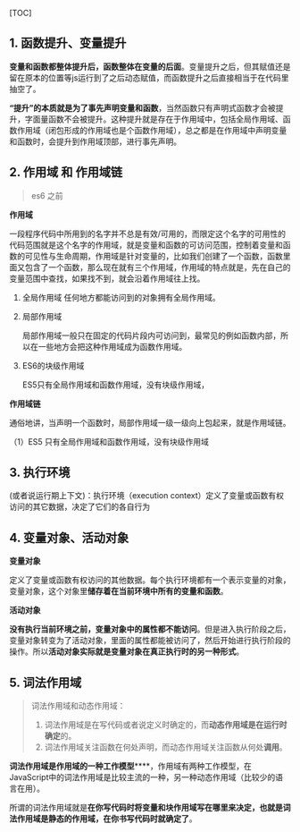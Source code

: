 [TOC]

## 1. 函数提升、变量提升 ##

**变量和函数都整体提升后，函数整体在变量的后面**。变量提升之后，但其赋值还是留在原本的位置等js运行到了之后动态赋值，而函数提升之后直接相当于在代码里抽空了。

**“提升”的本质就是为了事先声明变量和函数**，当然函数只有声明式函数才会被提升，字面量函数不会被提升。这种提升就是存在于作用域中，包括全局作用域、函数作用域（闭包形成的作用域也是个函数作用域），总之都是在作用域中声明变量和函数时，会提升到作用域顶部，进行事先声明。

## 2. 作用域 和 **作用域链** ##

> es6 之前

**作用域**

一段程序代码中所用到的名字并不总是有效/可用的，而限定这个名字的可用性的代码范围就是这个名字的作用域，就是变量和函数的可访问范围，控制着变量和函数的可见性与生命周期，作用域是针对变量的，比如我们创建了一个函数，函数里面又包含了一个函数，那么现在就有三个作用域，作用域的特点就是，先在自己的变量范围中查找，如果找不到，就会沿着作用域往上找。

1. 全局作用域
   任何地方都能访问到的对象拥有全局作用域。

2. 局部作用域

   局部作用域一般只在固定的代码片段内可访问到，最常见的例如函数内部，所以在一些地方会把这种作用域成为函数作用域。

3. ES6的块级作用域

   ES5只有全局作用域和函数作用域，没有块级作用域，

**作用域链**

通俗地讲，当声明一个函数时，局部作用域一级一级向上包起来，就是作用域链。

（1）ES5 只有全局作用域和函数作用域，没有块级作用域

## 3. 执行环境 ##

(或者说运行期上下文)：执行环境（execution context）定义了变量或函数有权访问的其它数据，决定了它们的各自行为

## 4. 变量对象、活动对象 ##

**变量对象**

定义了变量或函数有权访问的其他数据。每个执行环境都有一个表示变量的对象，变量对象，这个对象里**储存着在当前环境中所有的变量和函数**。

**活动对象**

**没有执行当前环境之前，变量对象中的属性都不能访问**。但是进入执行阶段之后，变量对象转变为了活动对象，里面的属性都能被访问了，然后开始进行执行阶段的操作。所以**活动对象实际就是变量对象在真正执行时的另一种形式**。

## 5. 词法作用域 ##

> 词法作用域和动态作用域：
>
> 1. 词法作用域是在写代码或者说定义时确定的，而**动态作用域是在运行时确定**的。 
> 2. 词法作用域关注函数在何处声明，而动态作用域关注函数从何处**调用**。

**词法作用域是作用域的一种工作模型******，作用域有两种工作模型，在JavaScript中的词法作用域是比较主流的一种，另一种动态作用域（比较少的语言在用）。

所谓的词法作用域就是**在你写代码时将变量和块作用域写在哪里来决定，也就是词法作用域是静态的作用域，在你书写代码时就确定了**。